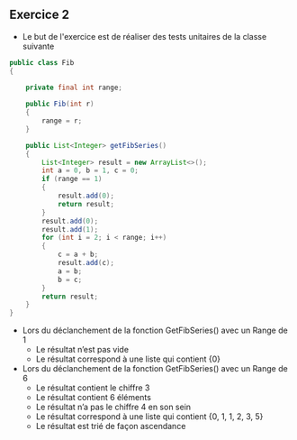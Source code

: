 ## Exercice 2

- Le but de l'exercice est de réaliser des tests unitaires de la classe suivante

```java
public class Fib
{
   
    private final int range;

    public Fib(int r)
    {
        range = r;
    }

    public List<Integer> getFibSeries()
    {
        List<Integer> result = new ArrayList<>();
        int a = 0, b = 1, c = 0;
        if (range == 1)
        {
            result.add(0);
            return result;
        }
        result.add(0);
        result.add(1);
        for (int i = 2; i < range; i++)
        {
            c = a + b;
            result.add(c);
            a = b;
            b = c;
        }
        return result;
    }
}
```

- Lors du déclanchement de la fonction GetFibSeries() avec un Range de 1 
  - Le résultat n’est pas vide
  - Le résultat correspond à une liste qui contient {0}
- Lors du déclanchement de la fonction GetFibSeries() avec un Range de 6 
  - Le résultat contient le chiffre 3 
  - Le résultat contient 6 éléments 
  - Le résultat n’a pas le chiffre 4 en son sein 
  - Le résultat correspond à une liste qui contient {0, 1, 1, 2, 3, 5}
  - Le résultat est trié de façon ascendance 